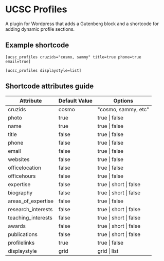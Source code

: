 # UCSC Profiles
A plugin for Wordpress that adds a Gutenberg block and a shortcode for adding dynamic profile sections.

## Example shortcode
`[ucsc_profiles cruzids="cosmo, sammy" title=true phone=true email=true]`

`[ucsc_profiles displaystyle=list]`
## Shortcode attributes guide
| Attribute          | Default Value | Options                |
|--------------------|---------------|------------------------|
| cruzids            | cosmo         | "cosmo, sammy, etc"    |
| photo              | true          | true \| false          |
| name               | true          | true \| false          |
| title              | false         | true \| false          |
| phone              | false         | true \| false          |
| email              | false         | true \| false          |
| websites           | false         | true \| false          |
| officelocation     | false         | true \| false          |
| officehours        | false         | true \| false          |
| expertise          | false         | true \| short \| false |
| biography          | false         | true \| short \| false |
| areas_of_expertise | false         | true \| false          |
| research_interests | false         | true \| short \| false |
| teaching_interests | false         | true \| short \| false |
| awards             | false         | true \| short \| false |
| publications       | false         | true \| short \| false |
| profilelinks       | true          | true \| false          |
| displaystyle       | grid          | grid \| list           |
